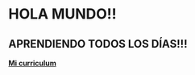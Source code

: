 # HOLA MUNDO!! 


## APRENDIENDO TODOS LOS DÍAS!!!

**[Mi curriculum](https://zinckmurcia.github.io/CVDIEGOALFONSORODRIGUEZAGUILERA.pdf)**

<!--
**zinckmurcia/zinckmurcia** is a ✨ _special_ ✨ repository because its `README.md` (this file) appears on your GitHub profile.

Here are some ideas to get you started:

- 🔭 I’m currently working on ...
- 🌱 I’m currently learning ...
- 👯 I’m looking to collaborate on ...
- 🤔 I’m looking for help with ...
- 💬 Ask me about ...
- 📫 How to reach me: ...
- 😄 Pronouns: ...
- ⚡ Fun fact: ...
-->
